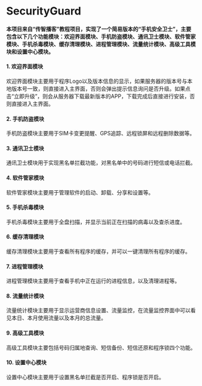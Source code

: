 # SecurityGuard

#### 本项目来自“传智播客”教程项目，实现了一个简易版本的“手机安全卫士”，主要包含以下几个功能模块：欢迎界面模块、手机防盗模块、通讯卫士模块、软件管家模块、手机杀毒模块、缓存清理模块、进程管理模块、流量统计模块、高级工具模块和设置中心模块。

#### 1. 欢迎界面模块

欢迎界面模块主要用于程序Logo以及版本信息的显示，如果服务器的版本号与本地版本号一致，则直接进入主界面，否则会弹出提示信息询问是否升级。如果点击“立即升级”，则会从服务器下载最新版本的APP，下载完成后直接进行安装，否则直接进入主界面。

#### 2. 手机防盗模块

手机防盗模块主要用于SIM卡变更提醒、GPS追踪、远程锁屏和远程删除数据等。

#### 3. 通讯卫士模块

通讯卫士模块用于实现黑名单拦截功能，对黑名单中的号码进行短信或电话拦截。

#### 4. 软件管家模块

软件管家模块主要用于管理软件的启动、卸载、分享和设置等。

#### 5. 手机杀毒模块

手机杀毒模块主要用于全盘扫描，并显示当前正在扫描的病毒以及查杀进度。

#### 6. 缓存清理模块

缓存清理模块主要用于查看所有程序的缓存，并可以一键清理所有程序的缓存。

#### 7. 进程管理模块

进程管理模块主要用于查看手机中正在运行的进程信息，以及清理进程等。

#### 8. 流量统计模块

流量统计模块主要用于显示运营商信息设置、流量监控，在流量监控界面中可以看见本日、本月使用流量以及本月的总流量。

#### 9. 高级工具模块

高级工具模块主要包括号码归属地查询、短信备份、短信还原和程序锁四个功能。

#### 10. 设置中心模块

设置中心模块主要用于设置黑名单拦截是否开启、程序锁是否开启。